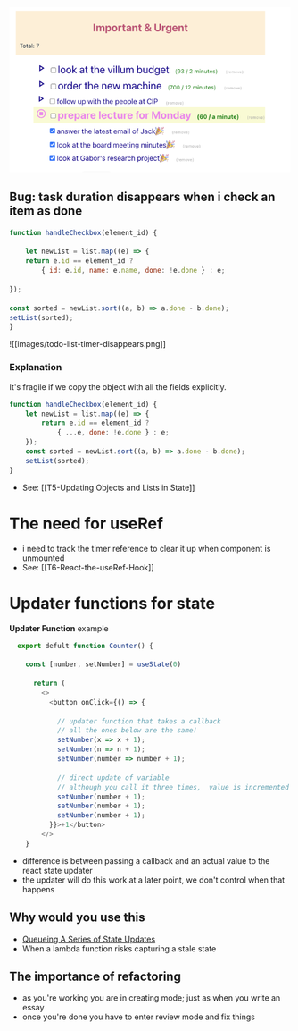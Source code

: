 
![](images/todo-list-screenshot.png)

## Bug: task duration disappears when i check an item as done

```js
function handleCheckbox(element_id) {

	let newList = list.map((e) => {
	return e.id == element_id ? 
		{ id: e.id, name: e.name, done: !e.done } : e;

});

const sorted = newList.sort((a, b) => a.done - b.done);
setList(sorted);
}
```


![[images/todo-list-timer-disappears.png]]

### Explanation

It's fragile if we copy the object with all the fields explicitly.

```js
function handleCheckbox(element_id) {
	let newList = list.map((e) => {
		return e.id == element_id ? 
			{ ...e, done: !e.done } : e;
	});
	const sorted = newList.sort((a, b) => a.done - b.done);
	setList(sorted);
}
```
- See: [[T5-Updating Objects and Lists in State]]


# The need for useRef
- i need to track the timer reference to clear it up when component is unmounted
- See: [[T6-React-the-useRef-Hook]]


# Updater functions for state

**Updater Function** example
```js
  export defult function Counter() {
  
    const [number, setNumber] = useState(0)
  
	  return (
	    <>
	      <button onClick={() => {
	        
	        // updater function that takes a callback
	        // all the ones below are the same!
	        setNumber(x => x + 1);
	        setNumber(n => n + 1);	        
	        setNumber(number => number + 1);	
	                
	        // direct update of variable
	        // although you call it three times,  value is incremented with 1!
	        setNumber(number + 1);
	        setNumber(number + 1);
	        setNumber(number + 1);
	      }}>+1</button>
	    </>
    }

```
- difference is between passing a callback and an actual value to the react state updater
- the updater will do this work at a later point, we don't control when that happens


## Why would you use this
- [Queueing A Series of State Updates](https://react.dev/learn/queueing-a-series-of-state-updates)
- When a lambda function risks capturing a stale state


## The importance of refactoring
- as you're working you are in creating mode; just as when you write an essay
- once you're done you have to enter review mode and fix things

